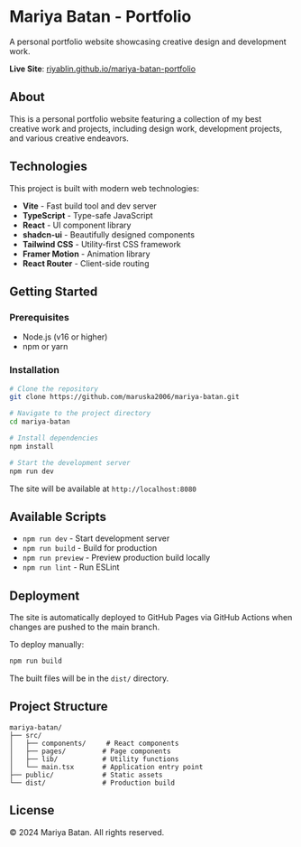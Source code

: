 # Mariya Batan - Portfolio

A personal portfolio website showcasing creative design and development work.

**Live Site**: [riyablin.github.io/mariya-batan-portfolio](https://riyablin.github.io/mariya-batan-portfolio/)

## About

This is a personal portfolio website featuring a collection of my best creative work and projects, including design work, development projects, and various creative endeavors.

## Technologies

This project is built with modern web technologies:

- **Vite** - Fast build tool and dev server
- **TypeScript** - Type-safe JavaScript
- **React** - UI component library
- **shadcn-ui** - Beautifully designed components
- **Tailwind CSS** - Utility-first CSS framework
- **Framer Motion** - Animation library
- **React Router** - Client-side routing

## Getting Started

### Prerequisites

- Node.js (v16 or higher)
- npm or yarn

### Installation

```sh
# Clone the repository
git clone https://github.com/maruska2006/mariya-batan.git

# Navigate to the project directory
cd mariya-batan

# Install dependencies
npm install

# Start the development server
npm run dev
```

The site will be available at `http://localhost:8080`

## Available Scripts

- `npm run dev` - Start development server
- `npm run build` - Build for production
- `npm run preview` - Preview production build locally
- `npm run lint` - Run ESLint

## Deployment

The site is automatically deployed to GitHub Pages via GitHub Actions when changes are pushed to the main branch.

To deploy manually:

```sh
npm run build
```

The built files will be in the `dist/` directory.

## Project Structure

```
mariya-batan/
├── src/
│   ├── components/     # React components
│   ├── pages/         # Page components
│   ├── lib/           # Utility functions
│   └── main.tsx       # Application entry point
├── public/            # Static assets
└── dist/              # Production build
```

## License

© 2024 Mariya Batan. All rights reserved.
